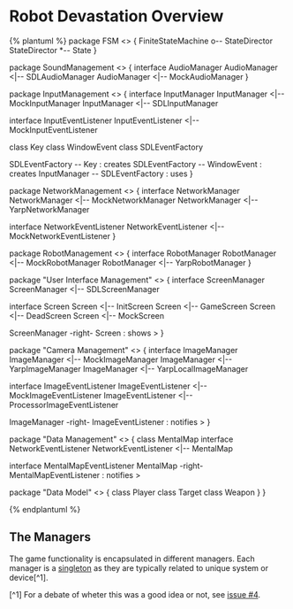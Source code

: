 # Robot Devastation Overview

{% plantuml %}
package FSM <<Rectangle>> {
FiniteStateMachine o-- StateDirector
StateDirector *-- State
}

package SoundManagement <<Rectangle>> {
interface AudioManager
AudioManager <|-- SDLAudioManager
AudioManager <|-- MockAudioManager
}

package InputManagement <<Rectangle>> {
interface InputManager 
InputManager <|-- MockInputManager
InputManager <|-- SDLInputManager 

interface InputEventListener
InputEventListener <|-- MockInputEventListener

class Key
class WindowEvent
class SDLEventFactory

SDLEventFactory  -- Key : creates
SDLEventFactory -- WindowEvent : creates
InputManager -- SDLEventFactory : uses
}

package NetworkManagement <<Rectangle>> {
interface NetworkManager
NetworkManager <|-- MockNetworkManager
NetworkManager <|-- YarpNetworkManager

interface NetworkEventListener
NetworkEventListener <|-- MockNetworkEventListener
}

package RobotManagement <<Rectangle>> {
interface RobotManager
RobotManager <|-- MockRobotManager
RobotManager <|-- YarpRobotManager
}

package "User Interface Management" <<Rectangle>> {
interface ScreenManager
ScreenManager <|-- SDLScreenManager

interface Screen
Screen <|-- InitScreen
Screen <|-- GameScreen
Screen <|-- DeadScreen
Screen <|-- MockScreen

ScreenManager -right- Screen : shows >
}

package "Camera Management" <<Rectangle>> {
interface ImageManager
ImageManager <|-- MockImageManager
ImageManager <|-- YarpImageManager
ImageManager <|-- YarpLocalImageManager

interface ImageEventListener
ImageEventListener <|-- MockImageEventListener
ImageEventListener <|-- ProcessorImageEventListener

ImageManager -right- ImageEventListener : notifies >
}

package "Data Management" <<Rectangle>> {
class MentalMap
interface NetworkEventListener
NetworkEventListener <|-- MentalMap

interface MentalMapEventListener
MentalMap -right- MentalMapEventListener : notifies >

package "Data Model" <<Rectangle>> {
class Player
class Target
class Weapon
}
}

{% endplantuml %}



## The Managers
The game functionality is encapsulated in different managers. Each manager is a [singleton](https://en.wikipedia.org/wiki/Singleton_pattern) as they are typically related to unique system or device[^1].

[^1] For a debate of wheter this was a good idea or not, see [issue #4](https://github.com/asrob-uc3m/robotDevastation/issues/4).
